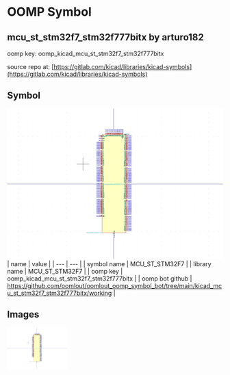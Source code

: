 # OOMP Symbol  
## mcu_st_stm32f7_stm32f777bitx  by arturo182  
  
oomp key: oomp_kicad_mcu_st_stm32f7_stm32f777bitx  
  
source repo at: [https://gitlab.com/kicad/libraries/kicad-symbols](https://gitlab.com/kicad/libraries/kicad-symbols)  
## Symbol  
  
[![working.png](working_600.png)](working.png)  
| name | value | 
| --- | --- | 
| symbol name | MCU_ST_STM32F7 | 
| library name | MCU_ST_STM32F7 | 
| oomp key | oomp_kicad_mcu_st_stm32f7_stm32f777bitx | 
| oomp bot github | https://github.com/oomlout/oomlout_oomp_symbol_bot/tree/main/kicad_mcu_st_stm32f7_stm32f777bitx/working | 
## Images  
  
[![working.png](working_140.png)](working.png)  
